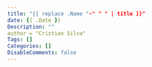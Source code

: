 ```yaml
---
title: "{{ replace .Name "-" " " | title }}"
date: {{ .Date }}
Description: ""
author = "Cristian Silva"
Tags: []
Categories: []
DisableComments: false
---
```

